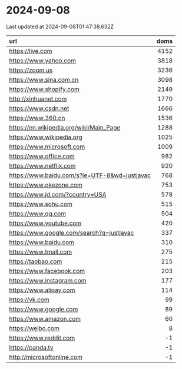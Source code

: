 # 2024-09-08

<!-- BEGIN -->
Last updated at 2024-09-08T01:47:38.632Z

url | doms
:- | -:
https://live.com | 4152
https://www.yahoo.com | 3818
https://zoom.us | 3236
https://www.sina.com.cn | 3098
https://www.shopify.com | 2149
http://xinhuanet.com | 1770
https://www.csdn.net | 1666
https://www.360.cn | 1536
https://en.wikipedia.org/wiki/Main_Page | 1288
https://www.wikipedia.org | 1025
https://www.microsoft.com | 1009
https://www.office.com | 982
https://www.netflix.com | 920
https://www.baidu.com/s?ie=UTF-8&wd=justjavac | 768
https://www.okezone.com | 753
https://www.jd.com/?country=USA | 578
https://www.sohu.com | 515
https://www.qq.com | 504
https://www.youtube.com | 420
https://www.google.com/search?q=justjavac | 337
https://www.baidu.com | 310
https://www.tmall.com | 275
https://taobao.com | 215
https://www.facebook.com | 203
https://www.instagram.com | 177
https://www.alipay.com | 114
https://vk.com | 99
https://www.google.com | 89
https://www.amazon.com | 60
https://weibo.com | 8
https://www.reddit.com | -1
https://panda.tv | -1
http://microsoftonline.com | -1
<!-- END -->
